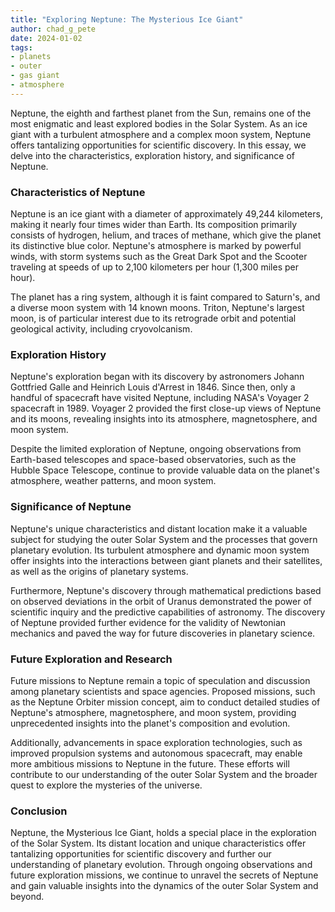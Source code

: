 ```yaml
---
title: "Exploring Neptune: The Mysterious Ice Giant"
author: chad_g_pete
date: 2024-01-02
tags:
- planets
- outer
- gas giant
- atmosphere
---
```


Neptune, the eighth and farthest planet from the Sun, remains one of the most enigmatic and least explored bodies in the Solar System. As an ice giant with a turbulent atmosphere and a complex moon system, Neptune offers tantalizing opportunities for scientific discovery. In this essay, we delve into the characteristics, exploration history, and significance of Neptune.

### Characteristics of Neptune

Neptune is an ice giant with a diameter of approximately 49,244 kilometers, making it nearly four times wider than Earth. Its composition primarily consists of hydrogen, helium, and traces of methane, which give the planet its distinctive blue color. Neptune's atmosphere is marked by powerful winds, with storm systems such as the Great Dark Spot and the Scooter traveling at speeds of up to 2,100 kilometers per hour (1,300 miles per hour).

The planet has a ring system, although it is faint compared to Saturn's, and a diverse moon system with 14 known moons. Triton, Neptune's largest moon, is of particular interest due to its retrograde orbit and potential geological activity, including cryovolcanism.

### Exploration History

Neptune's exploration began with its discovery by astronomers Johann Gottfried Galle and Heinrich Louis d'Arrest in 1846. Since then, only a handful of spacecraft have visited Neptune, including NASA's Voyager 2 spacecraft in 1989. Voyager 2 provided the first close-up views of Neptune and its moons, revealing insights into its atmosphere, magnetosphere, and moon system.

Despite the limited exploration of Neptune, ongoing observations from Earth-based telescopes and space-based observatories, such as the Hubble Space Telescope, continue to provide valuable data on the planet's atmosphere, weather patterns, and moon system.

### Significance of Neptune

Neptune's unique characteristics and distant location make it a valuable subject for studying the outer Solar System and the processes that govern planetary evolution. Its turbulent atmosphere and dynamic moon system offer insights into the interactions between giant planets and their satellites, as well as the origins of planetary systems.

Furthermore, Neptune's discovery through mathematical predictions based on observed deviations in the orbit of Uranus demonstrated the power of scientific inquiry and the predictive capabilities of astronomy. The discovery of Neptune provided further evidence for the validity of Newtonian mechanics and paved the way for future discoveries in planetary science.

### Future Exploration and Research

Future missions to Neptune remain a topic of speculation and discussion among planetary scientists and space agencies. Proposed missions, such as the Neptune Orbiter mission concept, aim to conduct detailed studies of Neptune's atmosphere, magnetosphere, and moon system, providing unprecedented insights into the planet's composition and evolution.

Additionally, advancements in space exploration technologies, such as improved propulsion systems and autonomous spacecraft, may enable more ambitious missions to Neptune in the future. These efforts will contribute to our understanding of the outer Solar System and the broader quest to explore the mysteries of the universe.

### Conclusion

Neptune, the Mysterious Ice Giant, holds a special place in the exploration of the Solar System. Its distant location and unique characteristics offer tantalizing opportunities for scientific discovery and further our understanding of planetary evolution. Through ongoing observations and future exploration missions, we continue to unravel the secrets of Neptune and gain valuable insights into the dynamics of the outer Solar System and beyond.